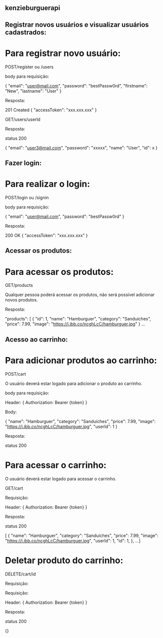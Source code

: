 ## kenzieburguerapi

## Registrar novos usuários e visualizar usuários cadastrados:

# Para registrar novo usuário:

POST/register ou /users

body para requisição:

{
"email": "user@mail.com",
"password": "bestPassw0rd",
"firstname": "New",
"lastname": "User"
}

Resposta:

201 Created
{
"accessToken": "xxx.xxx.xxx"
}

GET/users/userId

Resposta:

status 200

{ "email": "user3@mail.com", "password": "xxxxx", "name": "User", "id": x }

## Fazer login:

# Para realizar o login:

POST/login ou /signin

body para requisição:

{
"email": "user@mail.com",
"password": "bestPassw0rd"
}

Resposta:

200 OK
{
"accessToken": "xxx.xxx.xxx"
}

## Acessar os produtos:

# Para acessar os produtos:

GET/products

Qualquer pessoa poderá acessar os produtos, não será possível adicionar novos produtos.

Resposta:

"products": [
{
"id": 1,
"name": "Hamburguer",
"category": "Sanduíches",
"price": 7.99,
"image": "https://i.ibb.co/ncghLcC/hamburguer.jpg"
}
...

## Acesso ao carrinho:

# Para adicionar produtos ao carrinho:

POST/cart

O usuário deverá estar logado para adicionar o produto ao carrinho.

body para requisição:

Header: { Authorization: Bearer {token} }

Body:

{
"name": "Hamburguer",
"category": "Sanduíches",
"price": 7.99,
"image": "https://i.ibb.co/ncghLcC/hamburguer.jpg",
"userId": 1
}

Resposta:

status 200

# Para acessar o carrinho:

O usuário deverá estar logado para acessar o carrinho.

GET/cart

Requisição:

Header: { Authorization: Bearer {token} }

Resposta:

status 200

[
{
"name": "Hamburguer",
"category": "Sanduíches",
"price": 7.99,
"image": "https://i.ibb.co/ncghLcC/hamburguer.jpg",
"userId": 1,
"id": 1,
}, ...]

# Deletar produto do carrinho:

DELETE/cart/id

Requisição:

Requisição:

Header: { Authorization: Bearer {token} }

Resposta:

status 200

{}
